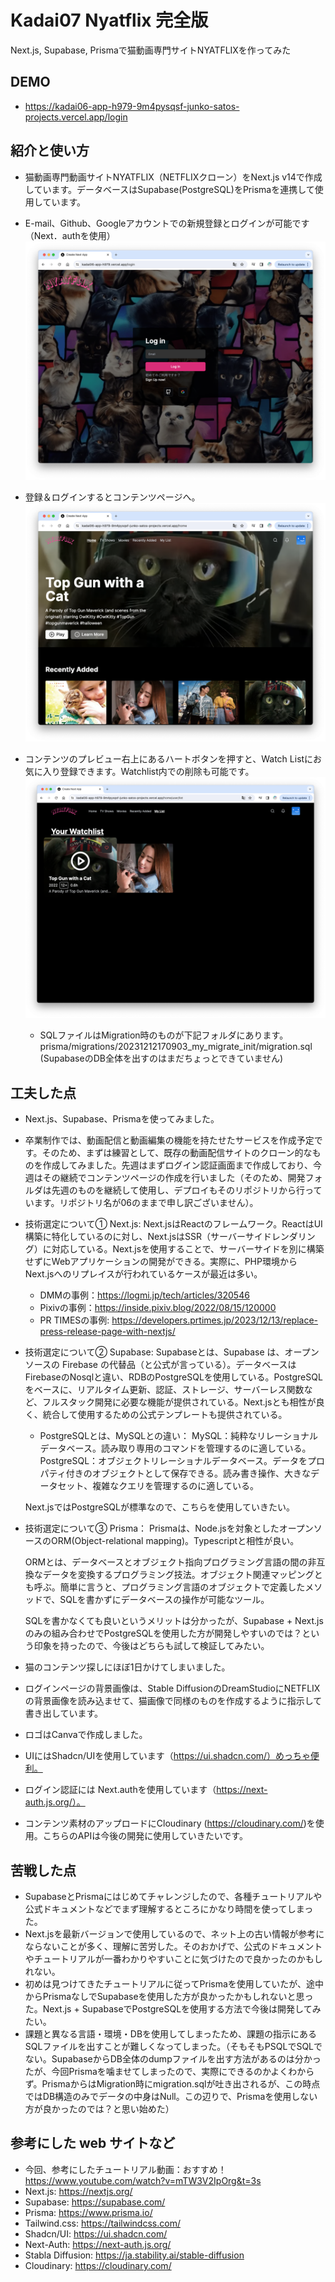 # Kadai07 Nyatflix 完全版
Next.js, Supabase, Prismaで猫動画専門サイトNYATFLIXを作ってみた

## DEMO

  - https://kadai06-app-h979-9m4pysqsf-junko-satos-projects.vercel.app/login

## 紹介と使い方

  - 猫動画専門動画サイトNYATFLIX（NETFLIXクローン）をNext.js v14で作成しています。データベースはSupabase(PostgreSQL)をPrismaを連携して使用しています。

  - E-mail、Github、Googleアカウントでの新規登録とログインが可能です（Next．authを使用）
![login page capture](/capture/Screenshot_login.png)
  - 登録＆ログインするとコンテンツページへ。
![contents page capture](/capture/Screenshot_contents.png)
  - コンテンツのプレビュー右上にあるハートボタンを押すと、Watch Listにお気に入り登録できます。Watchlist内での削除も可能です。
![watchlist page capture](/capture/Screenshot_watchlist.png)

    - SQLファイルはMigration時のものが下記フォルダにあります。 
  prisma/migrations/20231212170903_my_migrate_init/migration.sql
  (SupabaseのDB全体を出すのはまだちょっとできていません) 


## 工夫した点

  - Next.js、Supabase、Prismaを使ってみました。 

  - 卒業制作では、動画配信と動画編集の機能を持たせたサービスを作成予定です。そのため、まずは練習として、既存の動画配信サイトのクローン的なものを作成してみました。先週はまずログイン認証画面まで作成しており、今週はその継続でコンテンツページの作成を行いました（そのため、開発フォルダは先週のものを継続して使用し、デプロイもそのリポジトリから行っています。リポジトリ名が06のままで申し訳ございません）。

  - 技術選定について① Next.js:
    Next.jsはReactのフレームワーク。ReactはUI構築に特化しているのに対し、Next.jsはSSR（サーバーサイドレンダリング）に対応している。Next.jsを使用することで、サーバーサイドを別に構築せずにWebアプリケーションの開発ができる。実際に、PHP環境からNext.jsへのリプレイスが行われているケースが最近は多い。
     - DMMの事例：https://logmi.jp/tech/articles/320546
     - Pixivの事例：https://inside.pixiv.blog/2022/08/15/120000 
     - PR TIMESの事例: https://developers.prtimes.jp/2023/12/13/replace-press-release-page-with-nextjs/ 
  
  - 技術選定について② Supabase:
    Supabaseとは、Supabase は、オープンソースの Firebase の代替品（と公式が言っている）。データベースはFirebaseのNosqlと違い、RDBのPostgreSQLを使用している。PostgreSQLをベースに、リアルタイム更新、認証、ストレージ、サーバーレス関数など、フルスタック開発に必要な機能が提供されている。Next.jsとも相性が良く、統合して使用するための公式テンプレートも提供されている。 

      - PostgreSQLとは、MySQLとの違い：
      MySQL：純粋なリレーショナルデータベース。読み取り専用のコマンドを管理するのに適している。
      PostgreSQL：オブジェクトリレーショナルデータベース。データをプロパティ付きのオブジェクトとして保存できる。読み書き操作、大きなデータセット、複雑なクエリを管理するのに適している。 

      Next.jsではPostgreSQLが標準なので、こちらを使用していきたい。

  - 技術選定について③ Prisma：
    Prismaは、Node.jsを対象としたオープンソースのORM(Object-relational mapping)。Typescriptと相性が良い。
    
    ORMとは、データベースとオブジェクト指向プログラミング言語の間の非互換なデータを変換するプログラミング技法。オブジェクト関連マッピングとも呼ぶ。簡単に言うと、プログラミング言語のオブジェクトで定義したメソッドで、SQLを書かずにデータベースの操作が可能なツール。

    SQLを書かなくても良いというメリットは分かったが、Supabase + Next.js のみの組み合わせでPostgreSQLを使用した方が開発しやすいのでは？という印象を持ったので、今後はどちらも試して検証してみたい。 
    
  - 猫のコンテンツ探しにほぼ1日かけてしまいました。

  - ログインページの背景画像は、Stable DiffusionのDreamStudioにNETFLIXの背景画像を読み込ませて、猫画像で同様のものを作成するように指示して書き出しています。
  - ロゴはCanvaで作成しました。

  - UIにはShadcn/UIを使用しています（https://ui.shadcn.com/）めっちゃ便利。

  - ログイン認証には Next.authを使用しています（https://next-auth.js.org/）。

  - コンテンツ素材のアップロードにCloudinary (https://cloudinary.com/)を使用。こちらのAPIは今後の開発に使用していきたいです。 

## 苦戦した点

  - SupabaseとPrismaにはじめてチャレンジしたので、各種チュートリアルや公式ドキュメントなどでまず理解するところにかなり時間を使ってしまった。
  - Next.jsを最新バージョンで使用しているので、ネット上の古い情報が参考にならないことが多く、理解に苦労した。そのおかげで、公式のドキュメントやチュートリアルが一番わかりやすいことに気づけたので良かったのかもしれない。
  - 初めは見つけてきたチュートリアルに従ってPrismaを使用していたが、途中からPrismaなしでSupabaseを使用した方が良かったかもしれないと思った。Next.js + SupabaseでPostgreSQLを使用する方法で今後は開発してみたい。
  - 課題と異なる言語・環境・DBを使用してしまったため、課題の指示にあるSQLファイルを出すことが難しくなってしまった。（そもそもPSQLでSQLでない。SupabaseからDB全体のdumpファイルを出す方法があるのは分かったが、今回Prismaを噛ませてしまったので、実際にできるのかよくわからず。PrismaからはMigration時にmigration.sqlが吐き出されるが、この時点ではDB構造のみでデータの中身はNull。この辺りで、Prismaを使用しない方が良かったのでは？と思い始めた）

## 参考にした web サイトなど 
  - 今回、参考にしたチュートリアル動画：おすすめ！
  https://www.youtube.com/watch?v=mTW3V2IpOrg&t=3s
  - Next.js: https://nextjs.org/ 
  - Supabase: https://supabase.com/
  - Prisma: https://www.prisma.io/
  - Tailwind.css: https://tailwindcss.com/
  - Shadcn/UI: https://ui.shadcn.com/
  - Next-Auth: https://next-auth.js.org/
  - Stabla Diffusion: https://ja.stability.ai/stable-diffusion
  - Cloudinary: https://cloudinary.com/ 
